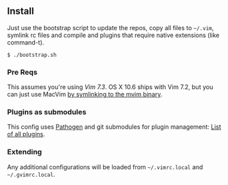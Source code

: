 ## Install

Just use the bootstrap script to update the repos, copy all files to
`~/.vim`, symlink rc files and compile and plugins that require native
extensions (like command-t).

    $ ./bootstrap.sh

### Pre Reqs

This assumes you're using _Vim 7.3_. OS X 10.6 ships with Vim 7.2, but
you can just use MacVim [by symlinking to the mvim
binary][mvim].

### Plugins as submodules

This config uses [Pathogen][pathogen] and git submodules for plugin
management: [List of all plugins][plugins].

### Extending

Any additional configurations will be loaded from `~/.vimrc.local` and
`~/.gvimrc.local`.

[mvim]: http://www.michaelbarton.me.uk/research/2010/11/getting-the-terminal-version-of-vim-7-3-to-work-on-osx-10-6/
[pathogen]: https://github.com/tpope/vim-pathogen
[plugins]: https://github.com/wookiehangover/vim-config/tree/master/bundle

